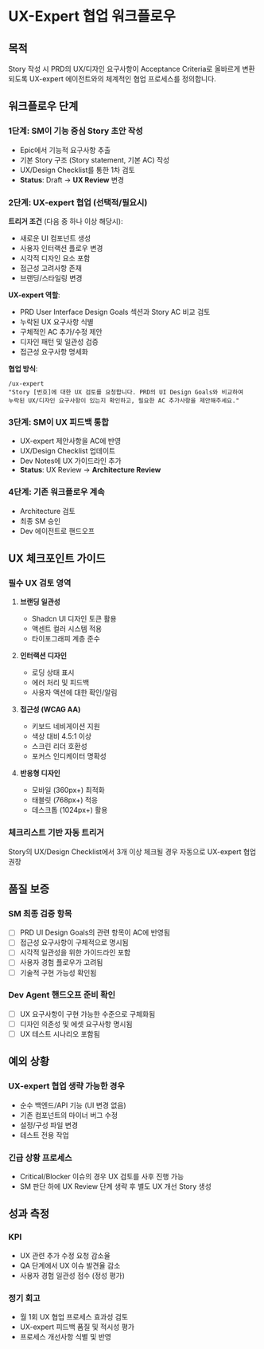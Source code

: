 # UX-Expert 협업 워크플로우

## 목적
Story 작성 시 PRD의 UX/디자인 요구사항이 Acceptance Criteria로 올바르게 변환되도록 UX-expert 에이전트와의 체계적인 협업 프로세스를 정의합니다.

## 워크플로우 단계

### 1단계: SM이 기능 중심 Story 초안 작성
- Epic에서 기능적 요구사항 추출
- 기본 Story 구조 (Story statement, 기본 AC) 작성
- UX/Design Checklist를 통한 1차 검토
- **Status**: Draft → **UX Review** 변경

### 2단계: UX-expert 협업 (선택적/필요시)
**트리거 조건** (다음 중 하나 이상 해당시):
- 새로운 UI 컴포넌트 생성
- 사용자 인터랙션 플로우 변경
- 시각적 디자인 요소 포함
- 접근성 고려사항 존재
- 브랜딩/스타일링 변경

**UX-expert 역할**:
- PRD User Interface Design Goals 섹션과 Story AC 비교 검토
- 누락된 UX 요구사항 식별
- 구체적인 AC 추가/수정 제안
- 디자인 패턴 및 일관성 검증
- 접근성 요구사항 명세화

**협업 방식**:
```
/ux-expert
"Story [번호]에 대한 UX 검토를 요청합니다. PRD의 UI Design Goals와 비교하여 
누락된 UX/디자인 요구사항이 있는지 확인하고, 필요한 AC 추가사항을 제안해주세요."
```

### 3단계: SM이 UX 피드백 통합
- UX-expert 제안사항을 AC에 반영
- UX/Design Checklist 업데이트
- Dev Notes에 UX 가이드라인 추가
- **Status**: UX Review → **Architecture Review**

### 4단계: 기존 워크플로우 계속
- Architecture 검토
- 최종 SM 승인
- Dev 에이전트로 핸드오프

## UX 체크포인트 가이드

### 필수 UX 검토 영역
1. **브랜딩 일관성**
   - Shadcn UI 디자인 토큰 활용
   - 액센트 컬러 시스템 적용
   - 타이포그래피 계층 준수

2. **인터랙션 디자인**
   - 로딩 상태 표시
   - 에러 처리 및 피드백
   - 사용자 액션에 대한 확인/알림

3. **접근성 (WCAG AA)**
   - 키보드 네비게이션 지원
   - 색상 대비 4.5:1 이상
   - 스크린 리더 호환성
   - 포커스 인디케이터 명확성

4. **반응형 디자인**
   - 모바일 (360px+) 최적화
   - 태블릿 (768px+) 적응
   - 데스크톱 (1024px+) 활용

### 체크리스트 기반 자동 트리거
Story의 UX/Design Checklist에서 3개 이상 체크될 경우 자동으로 UX-expert 협업 권장

## 품질 보증

### SM 최종 검증 항목
- [ ] PRD UI Design Goals의 관련 항목이 AC에 반영됨
- [ ] 접근성 요구사항이 구체적으로 명시됨  
- [ ] 시각적 일관성을 위한 가이드라인 포함
- [ ] 사용자 경험 플로우가 고려됨
- [ ] 기술적 구현 가능성 확인됨

### Dev Agent 핸드오프 준비 확인
- [ ] UX 요구사항이 구현 가능한 수준으로 구체화됨
- [ ] 디자인 의존성 및 에셋 요구사항 명시됨
- [ ] UX 테스트 시나리오 포함됨

## 예외 상황

### UX-expert 협업 생략 가능한 경우
- 순수 백엔드/API 기능 (UI 변경 없음)
- 기존 컴포넌트의 마이너 버그 수정
- 설정/구성 파일 변경
- 테스트 전용 작업

### 긴급 상황 프로세스
- Critical/Blocker 이슈의 경우 UX 검토를 사후 진행 가능
- SM 판단 하에 UX Review 단계 생략 후 별도 UX 개선 Story 생성

## 성과 측정

### KPI
- UX 관련 추가 수정 요청 감소율
- QA 단계에서 UX 이슈 발견율 감소
- 사용자 경험 일관성 점수 (정성 평가)

### 정기 회고
- 월 1회 UX 협업 프로세스 효과성 검토
- UX-expert 피드백 품질 및 적시성 평가
- 프로세스 개선사항 식별 및 반영